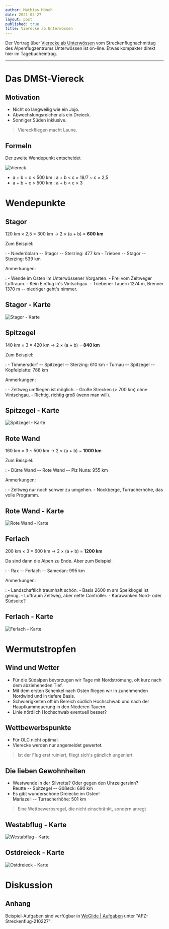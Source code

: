 ```yaml
---
author: Mathias Münch
date: 2021-02-27
layout: post
published: true
title: Vierecke ab Unterwössen
---
```


Der Vortrag über [Vierecke ab
Unterwössen](https://mathias-muench.github.io/SFN-Vierecke/) vom
Streckenflugnachmittag des Alpenflugzentrums Unterwössen ist on-line.
Etwas kompakter direkt hier im Tagebucheintrag.

------------------------------------------------------------------------

# Das DMSt-Viereck

## Motivation

-   Nicht so langweilig wie ein Jojo.
-   Abwechslungsreicher als ein Dreieck.
-   Sonniger Süden inklusive.

> Viereckfliegen macht Laune.

## Formeln

Der zweite Wendepunkt entscheidet

![Viereck](/assets/viereck.png)

-   a + b + c \< 500 km : a + b \< c × 18/7 \~ c × 2,5
-   a + b + c \> 500 km : a + b \< c × 3

# Wendepunkte

## Stagor

120 km × 2,5 = 300 km → 2 × (a + b) = **600 km**

Zum Beispiel:

:   -   Niederöblarn -- Stagor -- Sterzing: 477 km
    -   Trieben -- Stagor -- Sterzing: 539 km

Anmerkungen:

:   -   Wende im Osten im Unterwössener Vorgarten.
    -   Frei vom Zeltweger Luftraum.
    -   Kein Einflug in's Vintschgau.
    -   Triebener Tauern 1274 m, Brenner 1370 m -- niedriger geht's
        nimmer.

## Stagor - Karte

![Stagor - Karte](/assets/stagor.png)

## Spitzegel

140 km × 3 = 420 km → 2 × (a + b) = **840 km**

Zum Beispiel:

:   -   Timmersdorf -- Spitzegel -- Sterzing: 610 km
    -   Turnau -- Spitzegel -- Köpfelplatte: 788 km

Anmerkungen:

:   -   Zeltweg umfliegen ist möglich.
    -   Große Strecken (\> 700 km) ohne Vintschgau.
    -   Richtig, richtig groß (wenn man will).

## Spitzegel - Karte

![Spitzegel - Karte](/assets/spitzegel.png)

## Rote Wand

160 km × 3 \~ 500 km → 2 × (a + b) \~ **1000 km**

Zum Beispiel:

:   -   Dürre Wand -- Rote Wand -- Piz Nuna: 955 km

Anmerkungen:

:   -   Zeltweg nur noch schwer zu umgehen.
    -   Nockberge, Turracherhöhe, das volle Programm.

## Rote Wand - Karte

![Rote Wand - Karte](/assets/rotewand.png)

## Ferlach

200 km × 3 = 600 km → 2 × (a + b) = **1200 km**

Da sind dann die Alpen zu Ende. Aber zum Beispiel:

:   -   Rax -- Ferlach -- Samedan: 995 km

Anmerkungen:

:   -   Landschaftlich traumhaft schön.
    -   Basis 2600 m am Speikkogel ist genug.
    -   Luftraum Zeltweg, aber nette Controller.
    -   Karawanken Nord- oder Südseite?

## Ferlach - Karte

![Ferlach - Karte](/assets/ferlach.png)

# Wermutstropfen

## Wind und Wetter

-   Für die Südalpen bevorzugen wir Tage mit Nordströmung, oft kurz nach
    dem abzieheneden Tief.
-   Mit dem ersten Schenkel nach Osten fliegen wir in zunehmenden
    Nordwind und in tiefere Basis.
-   Schwierigkeiten oft im Bereich südlich Hochschwab und nach der
    Hauptkammquerung in den Niederen Tauern.
-   Linie nördlich Hochschwab eventuell besser?

## Wettbewerbspunkte

-   Für OLC nicht optimal.
-   Vierecke werden nur angemeldet gewertet.

> Ist der Flug erst ruiniert, fliegt sich's gänzlich ungeniert.

## Die lieben Gewohnheiten

-   Westwende in der Silvretta? Oder gegen den Uhrzeigersinn?\
    Reutte -- Spitzegel -- Gößeck: 690 km
-   Es gibt wunderschöne Dreiecke im Osten!\
    Mariazell -- Turracherhöhe: 501 km

> Eine Wettbewerbsregel, die nicht einschränkt, sondern anregt

## Westabflug - Karte

![Westabflug - Karte](/assets/westabflug.png)

## Ostdreieck - Karte

![Ostdreieck - Karte](/assets/ostdreieck.png)

# Diskussion

## Anhang

Beispiel-Aufgaben sind verfügbar in [WeGlide \|
Aufgaben](/assets/https://weglide.org/task/explore?order_by=-stars)
unter "AFZ-Streckenflug-210227".
